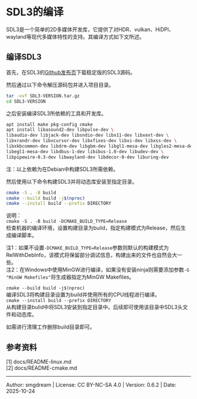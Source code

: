 # SDL3的编译

SDL3是一个简单的2D多媒体开发库，它提供了对HDR、vulkan、HiDPI、wayland等现代多媒体特性的支持。其编译方式如下文所述。  

## 编译SDL3

首先，在SDL3的[Github发布页](https://github.com/libsdl-org/SDL/releases)下载稳定版的SDL3源码。  

然后通过以下命令解压源码包并进入项目目录。  
```sh
tar -xvf SDL3-VERSION.tar.gz
cd SDL3-VERSION
```

之后安装编译SDL3所依赖的工具和开发库。
```sh
apt install make pkg-config cmake 
apt install libasound2-dev libpulse-dev \
libaudio-dev libjack-dev libsndio-dev libx11-dev libxext-dev \
libxrandr-dev libxcursor-dev libxfixes-dev libxi-dev libxss-dev \
libxkbcommon-dev libdrm-dev libgbm-dev libgl1-mesa-dev libgles2-mesa-dev \
libegl1-mesa-dev libdbus-1-dev libibus-1.0-dev libudev-dev \
libpipewire-0.3-dev libwayland-dev libdecor-0-dev liburing-dev
```
注：以上依赖为在Debian中构建SDL3所需依赖。  

然后使用以下命令构建SDL3并将动态库安装至指定目录。  
```sh
cmake -S . -B build
cmake --build build -j$(nproc)
cmake --install build --prefix DIRECTORY
```
说明：  
`cmake -S . -B build -DCMAKE_BUILD_TYPE=Release`  
检查机器的编译环境，设置构建目录为build，指定构建模式为Release，然后生成编译脚本。  

注1：如果不设置`-DCMAKE_BUILD_TYPE=Release`参数则默认的构建模式为RelWithDebInfo，该模式将保留部分调试信息，构建出来的文件也自然会大一些。  
注2：在Windows中使用MinGW进行编译，如果没有安装ninja则需要添加参数`-G "MinGW Makefiles"`将生成器指定为MinGW Makefiles。  

`cmake --build build -j$(nproc)`  
编译SDL3将构建目录设置为build并使用所有的CPU线程进行编译。  
`cmake --install build --prefix DIRECTORY`  
从构建目录bulid中将SDL3安装到指定目录中。后续即可使用该目录中SDL3头文件和动态库。  

如需进行清理工作删除build目录即可。  

## 参考资料
\[1\] docs/README-linux.md  
\[2\] docs/README-cmake.md  

---
Author: smgdream | License: CC BY-NC-SA 4.0 | Version: 0.6.2 | Date: 2025-10-24